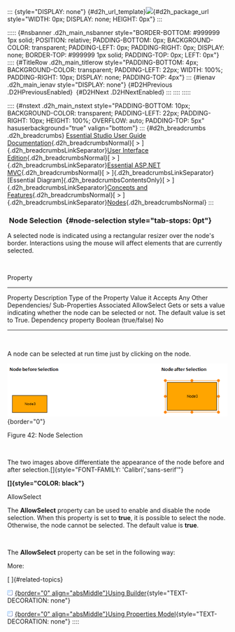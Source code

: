 ::: {style="DISPLAY: none"}
[](ms-xhelp:///?Id=d2h_url_template){#d2h_url_template}![](!package_url!){#d2h_package_url style="WIDTH: 0px; DISPLAY: none; HEIGHT: 0px"}
:::

::::: {#nsbanner .d2h_main_nsbanner style="BORDER-BOTTOM: #999999 1px solid; POSITION: relative; PADDING-BOTTOM: 0px; BACKGROUND-COLOR: transparent; PADDING-LEFT: 0px; PADDING-RIGHT: 0px; DISPLAY: none; BORDER-TOP: #999999 1px solid; PADDING-TOP: 0px; LEFT: 0px"}
:::: {#TitleRow .d2h_main_titlerow style="PADDING-BOTTOM: 4px; BACKGROUND-COLOR: transparent; PADDING-LEFT: 22px; WIDTH: 100%; PADDING-RIGHT: 10px; DISPLAY: none; PADDING-TOP: 4px"}
::: {#ienav .d2h_main_ienav style="DISPLAY: none"}
[](ms-xhelp:///?Id=4f1a0d38-ba36-4cb3-b7f4-b28b45823a71){#D2HPrevious .D2HPreviousEnabled}  [](ms-xhelp:///?Id=c3cddea6-75cf-4013-a072-ffbe354ff578){#D2HNext .D2HNextEnabled}
:::
::::
:::::

:::: {#nstext .d2h_main_nstext style="PADDING-BOTTOM: 10px; BACKGROUND-COLOR: transparent; PADDING-LEFT: 22px; PADDING-RIGHT: 10px; HEIGHT: 100%; OVERFLOW: auto; PADDING-TOP: 5px" hasuserbackground="true" valign="bottom"}
::: {#d2h_breadcrumbs .d2h_breadcrumbs}
[Essential Studio User Guide Documentation](ms-xhelp:///?Id=12457748-09e3-4d74-a240-8e049cedf030){.d2h_breadcrumbsNormal}[ \> ]{.d2h_breadcrumbsLinkSeparator}[User Interface Edition](ms-xhelp:///?Id=c29296b7-531c-413b-a0ec-488ca1f7f669){.d2h_breadcrumbsNormal}[ \> ]{.d2h_breadcrumbsLinkSeparator}[Essential ASP.NET MVC](ms-xhelp:///?Id=4b14e7d1-65c4-4f67-b1aa-2c37709905a5){.d2h_breadcrumbsNormal}[ \> ]{.d2h_breadcrumbsLinkSeparator}[Essential Diagram]{.d2h_breadcrumbsContentsOnly}[ \> ]{.d2h_breadcrumbsLinkSeparator}[Concepts and Features](ms-xhelp:///?Id=04839cdf-94fc-4d24-9f6b-119fdbd7bbfb){.d2h_breadcrumbsNormal}[ \> ]{.d2h_breadcrumbsLinkSeparator}[Nodes](ms-xhelp:///?Id=1707ce52-b3af-4e98-81bf-f419bfe59d33){.d2h_breadcrumbsNormal}
:::

###  Node Selection  {#node-selection style="tab-stops: 0pt"}

A selected node is indicated using a rectangular resizer over the node's border. Interactions using the mouse will affect elements that are currently selected.  

 

Property

  ------------- ------------------------------------------------------------------------------------------------------------ ---------------------- ---------------------- ---------------------------------------------------
  Property      Description                                                                                                  Type of the Property   Value it Accepts       Any Other Dependencies/ Sub-Properties Associated
  AllowSelect   Gets or sets a value indicating whether the node can be selected or not. The default value is set to True.   Dependency property    Boolean (true/false)   No
  ------------- ------------------------------------------------------------------------------------------------------------ ---------------------- ---------------------- ---------------------------------------------------

 

A node can be selected at run time just by clicking on the node.

![Description: C:\\Users\\maithiliyk\\Desktop\\Capture.PNG](ImagesExt/image70_46.png){border="0"}

Figure 42: Node Selection

                                                                

The two images above differentiate the appearance of the node before and after selection.[]{style="FONT-FAMILY: 'Calibri','sans-serif'"}

**[]{style="COLOR: black"}** 

AllowSelect 

The **AllowSelect** property can be used to enable and disable the node selection. When this property is set to **true**, it is possible to select the node. Otherwise, the node cannot be selected. The default value is **true**.

 

The **AllowSelect** property can be set in the following way:

More:

[ ]{#related-topics}

[![](button.gif){border="0" align="absMiddle"}Using Builder](ms-xhelp:///?Id=de5311dd-9bb4-4be5-aa04-7940c1a3edde){style="TEXT-DECORATION: none"}

[![](button.gif){border="0" align="absMiddle"}Using Properties Model](ms-xhelp:///?Id=b1d5daaf-9649-4723-9f96-3b28612ca76a){style="TEXT-DECORATION: none"}
::::
